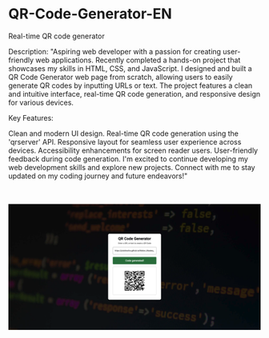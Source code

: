 # QR-Code-Generator-EN
 Real-time QR code generator

 Description:
"Aspiring web developer with a passion for creating user-friendly web applications. Recently completed a hands-on project that showcases my skills in HTML, CSS, and JavaScript. I designed and built a QR Code Generator web page from scratch, allowing users to easily generate QR codes by inputting URLs or text. The project features a clean and intuitive interface, real-time QR code generation, and responsive design for various devices.

Key Features:

Clean and modern UI design.
Real-time QR code generation using the 'qrserver' API.
Responsive layout for seamless user experience across devices.
Accessibility enhancements for screen reader users.
User-friendly feedback during code generation.
I'm excited to continue developing my web development skills and explore new projects. Connect with me to stay updated on my coding journey and future endeavors!"

<br>
<br>
<img src="./img/1.png">
